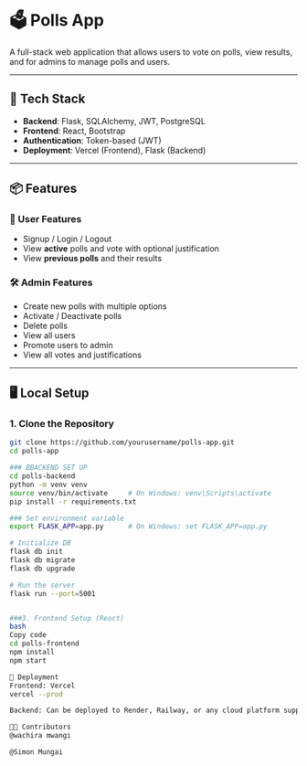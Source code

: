 # 🗳️ Polls App

A full-stack web application that allows users to vote on polls, view results, and for admins to manage polls and users.

---

## 🔧 Tech Stack

- **Backend**: Flask, SQLAlchemy, JWT, PostgreSQL
- **Frontend**: React, Bootstrap
- **Authentication**: Token-based (JWT)
- **Deployment**: Vercel (Frontend), Flask (Backend)

---

## 📦 Features

### 🔐 User Features
- Signup / Login / Logout
- View **active** polls and vote with optional justification
- View **previous polls** and their results

### 🛠️ Admin Features
- Create new polls with multiple options
- Activate / Deactivate polls
- Delete polls
- View all users
- Promote users to admin
- View all votes and justifications

---

## 🖥️ Local Setup

### 1. Clone the Repository

```bash
git clone https://github.com/yourusername/polls-app.git
cd polls-app

### BBACKEND SET UP
cd polls-backend
python -m venv venv
source venv/bin/activate     # On Windows: venv\Scripts\activate
pip install -r requirements.txt

### Set environment variable
export FLASK_APP=app.py      # On Windows: set FLASK_APP=app.py

# Initialize DB
flask db init
flask db migrate
flask db upgrade

# Run the server
flask run --port=5001


###3. Frontend Setup (React)
bash
Copy code
cd polls-frontend
npm install
npm start

🚀 Deployment
Frontend: Vercel
vercel --prod

Backend: Can be deployed to Render, Railway, or any cloud platform supporting Flask + PostgreSQL.

👨‍💻 Contributors
@wachira mwangi

@Simon Mungai


